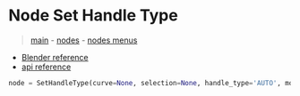 # Node Set Handle Type

> [main](../structure.md) - [nodes](nodes.md) - [nodes menus](nodes_menus.md)

- [Blender reference](https://docs.blender.org/manual/en/latest/modeling/geometry_nodes/curve/set_handle_type.html)
 - [api reference]({node.blender_python_ref})

```python
node = SetHandleType(curve=None, selection=None, handle_type='AUTO', mode={'RIGHT', 'LEFT'})```
